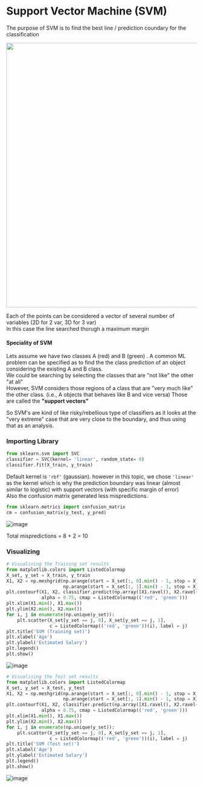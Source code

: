 # Support Vector Machine (SVM)
The purpose of SVM is to find the best line / prediction coundary for the classification 

 <img src =https://user-images.githubusercontent.com/54764108/165578330-0caa75cc-8207-4343-a488-5b26b5148d81.png width = "700" >

Each of the points can be considered a vector of several number of variables (2D for 2 var, 3D for 3 var) <br>
In this case the line searched thorugh a maximum margin

#### Speciality of SVM

Lets assume we have two classes A (red) and B (green) . A common ML problem can be specified as to find the the class prediction of an object considering the existing A and B class.<br>
We could be searching by selecting the classes that are "not like" the other "at all"<br>
However, SVM considers those regions of a class that are "very much like" the other class. (i.e., A objects that behaves like B and vice versa)
Those are called the **"support vectors"** <br>
 
So SVM's are kind of like risky/rebellious type of classifiers as it looks at the "very extreme" case that are very close to the boundary, and thus using that as an analysis.


### Importing Library

```python
from sklearn.svm import SVC
classifier = SVC(kernel= 'linear', random_state= 0)
classifier.fit(X_train, y_train)
```

Default kernel is `'rbf'` (gaussian). however in this topic, we chose `'linear'` as the kernel which is why the prediction boundary was linear (almost similar to logistic)
with support vectors (with specific margin of error) <br>
Also the confusion matrix generated less mispredictions.

```python
from sklearn.metrics import confusion_matrix
cm = confusion_matrix(y_test, y_pred)
```
![image](https://user-images.githubusercontent.com/54764108/165930461-05031cda-000f-45b1-bf36-5234a86fcc9d.png)

Total mispredictions = 8 + 2 = 10

### Visualizing
```python
# Visualising the Training set results
from matplotlib.colors import ListedColormap
X_set, y_set = X_train, y_train
X1, X2 = np.meshgrid(np.arange(start = X_set[:, 0].min() - 1, stop = X_set[:, 0].max() + 1, step = 0.01),
                     np.arange(start = X_set[:, 1].min() - 1, stop = X_set[:, 1].max() + 1, step = 0.01))
plt.contourf(X1, X2, classifier.predict(np.array([X1.ravel(), X2.ravel()]).T).reshape(X1.shape),
             alpha = 0.75, cmap = ListedColormap(('red', 'green')))
plt.xlim(X1.min(), X1.max())
plt.ylim(X2.min(), X2.max())
for i, j in enumerate(np.unique(y_set)):
    plt.scatter(X_set[y_set == j, 0], X_set[y_set == j, 1],
                c = ListedColormap(('red', 'green'))(i), label = j)
plt.title('SVM (Training set)')
plt.xlabel('Age')
plt.ylabel('Estimated Salary')
plt.legend()
plt.show()
```
![image](https://user-images.githubusercontent.com/54764108/165930735-38c1478e-0c51-4390-94e1-4d19a5c23535.png)

```python
# Visualising the Test set results
from matplotlib.colors import ListedColormap
X_set, y_set = X_test, y_test
X1, X2 = np.meshgrid(np.arange(start = X_set[:, 0].min() - 1, stop = X_set[:, 0].max() + 1, step = 0.01),
                     np.arange(start = X_set[:, 1].min() - 1, stop = X_set[:, 1].max() + 1, step = 0.01))
plt.contourf(X1, X2, classifier.predict(np.array([X1.ravel(), X2.ravel()]).T).reshape(X1.shape),
             alpha = 0.75, cmap = ListedColormap(('red', 'green')))
plt.xlim(X1.min(), X1.max())
plt.ylim(X2.min(), X2.max())
for i, j in enumerate(np.unique(y_set)):
    plt.scatter(X_set[y_set == j, 0], X_set[y_set == j, 1],
                c = ListedColormap(('red', 'green'))(i), label = j)
plt.title('SVM (Test set)')
plt.xlabel('Age')
plt.ylabel('Estimated Salary')
plt.legend()
plt.show()
```

![image](https://user-images.githubusercontent.com/54764108/165930778-9e5c245d-3345-4038-ad3d-8b37ec16fe0e.png)
